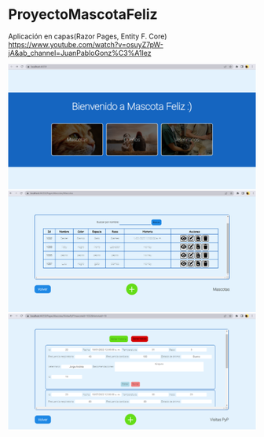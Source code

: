 # ProyectoMascotaFeliz
Aplicación en capas(Razor Pages, Entity F. Core)
https://www.youtube.com/watch?v=osuyZ7pW-jA&ab_channel=JuanPabloGonz%C3%A1lez

![Screenshot](mf1.png)
![Screenshot](mf2.png)
![Screenshot](mf3.png)
